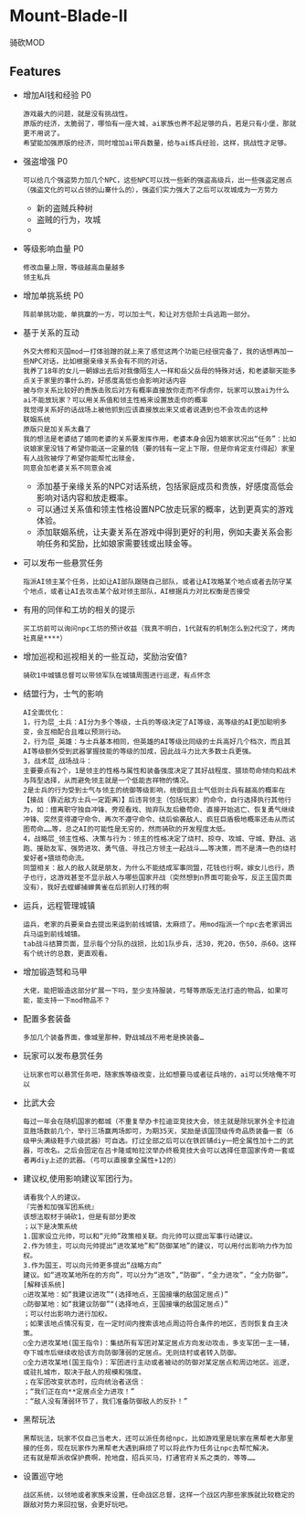 # Mount-Blade-II
骑砍MOD


## Features
* 增加AI钱和经验 P0
  ````
  游戏最大的问题，就是没有挑战性。
  原版的经济，太脆弱了，哪怕有一座大城，ai家族也养不起足够的兵，若是只有小堡，那就更不用说了。
  希望能加强原版的经济，同时增加ai带兵数量，给与ai练兵经验，这样，挑战性才足够。
  ````
* 强盗增强 P0
  ````
  可以给几个强盗势力加几个NPC，这些NPC可以找一些新的强盗高级兵，出一些强盗定居点（强盗文化的可以占领的山寨什么的），强盗们实力强大了之后可以攻城成为一方势力
  ````
  - 新的盗贼兵种树
  - 盗贼的行为，攻城
  - 
* 等级影响血量 P0
  ````
  修改血量上限，等级越高血量越多
  领主私兵
  ````
* 增加单挑系统 P0
  ````
  阵前单挑功能，单挑赢的一方，可以加士气，和让对方低阶士兵逃跑一部分。
  ````
* 基于关系的互动
  ````
  外交大修和灭国mod一打体验蹭的就上来了感觉这两个功能已经很完备了，我的话想再加一些NPC对话，比如根据亲缘关系会有不同的对话，
  我养了18年的女儿一朝嫁出去后对我像陌生人一样和岳父岳母的特殊对话，和老婆聊天能多点关于家里的事什么的，好感度高低也会影响对话内容
  被与你关系比较好的贵族击败后对方有概率直接放你走而不俘虏你，玩家可以放ai为什么ai不能放玩家？可以用关系值和领主性格来设置放走你的概率
  我觉得关系好的话战场上被他抓到应该直接放出来又或者说遇到也不会攻击的这种
  联姻系统
  原版只是加关系太蠢了
  我的想法是老婆结了婚同老婆的关系要发挥作用，老婆本身会因为娘家状况出“任务”：比如说娘家里没钱了希望你能送一定量的钱（要的钱有一定上下限，但是你肯定支付得起）家里有人战败被俘了希望你能帮忙出赎金，
  同意会加老婆关系不同意会减
  ````
  - 添加基于亲缘关系的NPC对话系统，包括家庭成员和贵族，好感度高低会影响对话内容和放走概率。
  - 可以通过关系值和领主性格设置NPC放走玩家的概率，达到更真实的游戏体验。
  - 添加联姻系统，让夫妻关系在游戏中得到更好的利用，例如夫妻关系会影响任务和奖励，比如娘家需要钱或出赎金等。
* 可以发布一些悬赏任务
  ````
  指派AI领主某个任务，比如让AI部队跟随自己部队，或者让AI攻略某个地点或者去防守某个地点，或者让AI去攻击某个敌对领主部队，AI根据兵力对比权衡是否接受
  ````
* 有用的同伴和工坊的相关的提示
  ````
  买工坊前可以询问npc工坊的预计收益（我真不明白，1代就有的机制怎么到2代没了，烤肉社真是****）
  ````
* 增加巡视和巡视相关的一些互动，奖励治安值?
  ````
  骑砍1中城镇总督可以带领军队在城镇周围进行巡逻，有点怀念
  ````

* 结盟行为，士气的影响
  ````
  AI全面优化：
  1，行为层_士兵：AI分为多个等级，士兵的等级决定了AI等级，高等级的AI更加聪明多变，会互相配合且难以预测行动。
  2，行为层_英雄：与士兵基本相同，但英雄的AI等级比同级的士兵高好几个档次，而且其AI等级额外受到武器掌握技能的等级的加成，因此战斗力比大多数士兵更强。
  3，战术层_战场战斗：
  主要要点有2个，1是领主的性格与属性和装备强度决定了其好战程度、猥琐苟命倾向和战术与阵型选择，从而避免领主就是一个低能吉祥物的情况。
  2是士兵的行为受到士气与领主的统御等级影响，统御低且士气低则士兵有越高的概率在【接战（靠近敌方士兵一定距离）】后违背领主（包括玩家）的命令，自行选择执行其他行为，如：擅离职守独自冲锋、旁观看戏、抛弃队友后撤苟命、直接开始逃亡、恢复勇气继续冲锋、突然变得遵守命令、再次不遵守命令、绕后偷袭敌人、疯狂巨盾极地概率还击从而试图苟命……等，总之AI的可能性是无穷的，然而骑砍的开发程度太低。
  4，战略层_领主性格、决策与行为：领主的性格决定了烧村、掠夺、攻城、守城、野战、逃跑、援助友军、强势进攻、勇气值、寻找己方领主一起战斗……等决策，而不是清一色的烧村爱好者+猥琐苟命流。
  同盟相关：敌人的敌人就是朋友，为什么不能结成军事同盟，花钱也行啊，嫁女儿也行，质子也行，这游戏甚至不显示敌人与哪些国家开战（突然想到n界面可能会写，反正王国页面没有），我好去螳螂捕蝉黄雀在后抓别人打残的啊
  ````
* 运兵，远程管理城镇
  ````
  运兵，老家的兵要亲自去提出来运到前线城镇，太麻烦了。用mod指派一个npc去老家调出兵马运到前线城镇。
  tab战斗结算页面，显示每个分队的战损，比如1队步兵，活30，死20，伤50，杀60。这样有个统计的总数，更直观看。
  ````
* 增加锻造驽和马甲
  ````
  大佬，能把锻造这部分扩展一下吗，至少支持服装，弓弩等原版无法打造的物品，如果可能，能支持一下mod物品不？
  ````
* 配置多套装备
  ````
  多加几个装备界面，像城里那种，野战城战不用老是换装备…
  ````
* 玩家可以发布悬赏任务
  ````
  让玩家也可以悬赏任务吧，随家族等级改变，比如想要马或者征兵啥的，ai可以凭啥俺不可以
  ````
* 比武大会
  ````
  每过一年会在随机国家的都城（不重复举办卡拉迪亚竞技大会，领主就是除玩家外全卡拉迪亚胜场数前几个，举行三场赢两场即可，为期35天，奖励是该国顶级传奇品质装备一套（6级甲头满级鞋手六级武器）可自选。打过全部之后可以在铁匠铺diy一把全属性加十二的武器，可改名。之后会固定在吕卡隆或帕拉汶举办终极竞技大会可以选择任意国家传奇一套或者再diy上述的武器。（弓可以直接拿全属性+12的）
  ````
* 建议权,使用影响建议军团行为。
  ````
  请看我个人的建议。
  『完善和加强军团系统』
  该想法取材于骑砍1，但是有部分更改
  ；以下是决策系统
  1.国家设立元帅，可以和“元帅”政策相关联。向元帅可以提出军事行动建议。
  2.作为领主，可以向元帅提出“进攻某地”和“防御某地”的建议，可以用付出影响力作为加权。
  3.作为国王，可以向元帅更多提出“战略方向”
  建议。如“进攻某地所在的方向”，可以分为“进攻”,“防御“，“全力进攻”，“全力防御”。
  [解释该系统]
  ○进攻某地：如“我建议进攻”“(选择地点，王国接壤的敌国定居点)”
  ○防御某地：如“我建议防御”“(选择地点，王国接壤的敌国定居点)”
  ；可以付出影响力进行加权。
  ；如果该地点情况有变，在一定时间内搜索该地点周边符合条件的地区，否则恢复自主决策。
  ○全力进攻某地(国王指令)：集结所有军团对某定居点方向发动攻击，多支军团一主一辅，夺下城市后继续收拾该方向防御薄弱的定居点。无则烧村或者转入防御。
  ○全力进攻某地(国王指令)：军团进行主动或者被动的防御对某定居点和周边地区。巡逻，或驻扎城市，取决于敌人的规模和强度。
  ；在军团改变状态时，应向统治者送信：
  ；“我们正在向**定居点全力进攻！”
  ：“敌人没有薄弱环节了，我们准备防御敌人的反扑！”
  ````

* 黑帮玩法
  ````
  黑帮玩法，玩家不仅自己当老大，还可以派任务给npc，比如游戏里是玩家在黑帮老大那里接的任务，现在玩家作为黑帮老大遇到麻烦了可以将此作为任务让npc去帮忙解决。
  还有就是帮派收保护费啊，抢地盘，招兵买马，打通官府关系之类的，等等……
  ````
* 设置巡守地
  ````
  战区系统，以领地或者家族来设置，任命战区总督，这样一个战区内那些家族就比较稳定的跟敌对势力来回拉锯，会更好玩吧。
  ````

